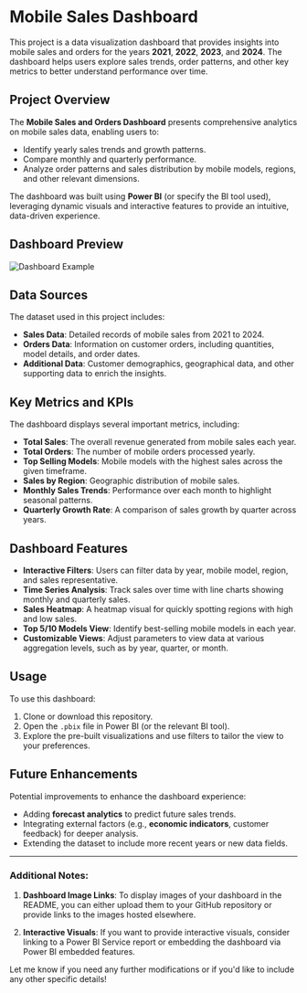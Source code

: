 # Mobile Sales Dashboard

This project is a data visualization dashboard that provides insights into mobile sales and orders for the years **2021**, **2022**, **2023**, and **2024**. The dashboard helps users explore sales trends, order patterns, and other key metrics to better understand performance over time.

## Project Overview

The **Mobile Sales and Orders Dashboard** presents comprehensive analytics on mobile sales data, enabling users to:
- Identify yearly sales trends and growth patterns.
- Compare monthly and quarterly performance.
- Analyze order patterns and sales distribution by mobile models, regions, and other relevant dimensions.

The dashboard was built using **Power BI** (or specify the BI tool used), leveraging dynamic visuals and interactive features to provide an intuitive, data-driven experience.

## Dashboard Preview
![Dashboard Example](https://github.com/Usama00004/MobileSalesDashboard/blob/main/Dashboard_Image.png)

## Data Sources

The dataset used in this project includes:
- **Sales Data**: Detailed records of mobile sales from 2021 to 2024.
- **Orders Data**: Information on customer orders, including quantities, model details, and order dates.
- **Additional Data**: Customer demographics, geographical data, and other supporting data to enrich the insights.

## Key Metrics and KPIs

The dashboard displays several important metrics, including:
- **Total Sales**: The overall revenue generated from mobile sales each year.
- **Total Orders**: The number of mobile orders processed yearly.
- **Top Selling Models**: Mobile models with the highest sales across the given timeframe.
- **Sales by Region**: Geographic distribution of mobile sales.
- **Monthly Sales Trends**: Performance over each month to highlight seasonal patterns.
- **Quarterly Growth Rate**: A comparison of sales growth by quarter across years.

## Dashboard Features

- **Interactive Filters**: Users can filter data by year, mobile model, region, and sales representative.
- **Time Series Analysis**: Track sales over time with line charts showing monthly and quarterly sales.
- **Sales Heatmap**: A heatmap visual for quickly spotting regions with high and low sales.
- **Top 5/10 Models View**: Identify best-selling mobile models in each year.
- **Customizable Views**: Adjust parameters to view data at various aggregation levels, such as by year, quarter, or month.

## Usage

To use this dashboard:
1. Clone or download this repository.
2. Open the `.pbix` file in Power BI (or the relevant BI tool).
3. Explore the pre-built visualizations and use filters to tailor the view to your preferences.

## Future Enhancements

Potential improvements to enhance the dashboard experience:
- Adding **forecast analytics** to predict future sales trends.
- Integrating external factors (e.g., **economic indicators**, customer feedback) for deeper analysis.
- Extending the dataset to include more recent years or new data fields.

---

### Additional Notes:
1. **Dashboard Image Links**: To display images of your dashboard in the README, you can either upload them to your GitHub repository or provide links to the images hosted elsewhere.
   
2. **Interactive Visuals**: If you want to provide interactive visuals, consider linking to a Power BI Service report or embedding the dashboard via Power BI embedded features.

Let me know if you need any further modifications or if you'd like to include any other specific details!

